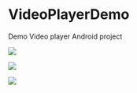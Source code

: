 # VideoPlayerDemo
Demo Video player Android project

![](VideoPlayerDemo/tree/master/VideoPlayerDemo/Screenshots/Screenshot_0.jpg)

![](VideoPlayerDemo/tree/master/VideoPlayerDemo/Screenshots/Screenshot_1.jpg)

![](VideoPlayerDemo/tree/master/VideoPlayerDemo/Screenshots/Screenshot_2.jpg)

